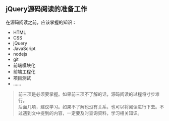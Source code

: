## jQuery源码阅读的准备工作

在源码阅读之前，应该掌握的知识：  

* HTML
* CSS  
* jQuery  
* JavaScript  
* nodejs
* git  
* 前端模块化  
* 前端工程化  
* 项目测试
* ......  

> 前三项是必须要掌握。如果前三项不了解的话，源码阅读的过程将寸步难行。  
> 后面几项，建议学习。如果不了解也没有关系，也可以将阅读进行下去。不过遇到文中提到的内容，一定要及时查询资料，学习相关知识。  










